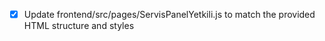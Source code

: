 - [x] Update frontend/src/pages/ServisPanelYetkili.js to match the provided HTML structure and styles
